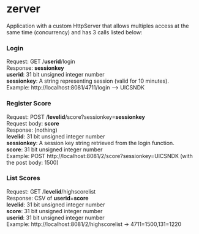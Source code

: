 zerver
======

Application with a custom HttpServer that allows multiples access at the same time (concurrency) and has 3 calls listed below:

### Login

Request: GET /**userid**/login  
Response: **sessionkey**  
**userid**: 31 bit unsigned integer number  
**sessionkey**: A string representing session (valid for 10 minutes).  
Example: http://localhost:8081/4711/login --> UICSNDK

### Register Score

Request: POST /**levelid**/score?sessionkey=**sessionkey**  
Request body: **score**  
Response: (nothing)  
**levelid**: 31 bit unsigned integer number  
**sessionkey**: A session key string retrieved from the login function.  
**score**: 31 bit unsigned integer number  
Example: POST http://localhost:8081/2/score?sessionkey=UICSNDK (with the post body: 1500)  

### List Scores

Request: GET /**levelid**/highscorelist  
Response: CSV of **userid**=**score**  
**levelid**: 31 bit unsigned integer number  
**score**: 31 bit unsigned integer number  
**userid**: 31 bit unsigned integer number  
Example: http://localhost:8081/2/highscorelist -> 4711=1500,131=1220  